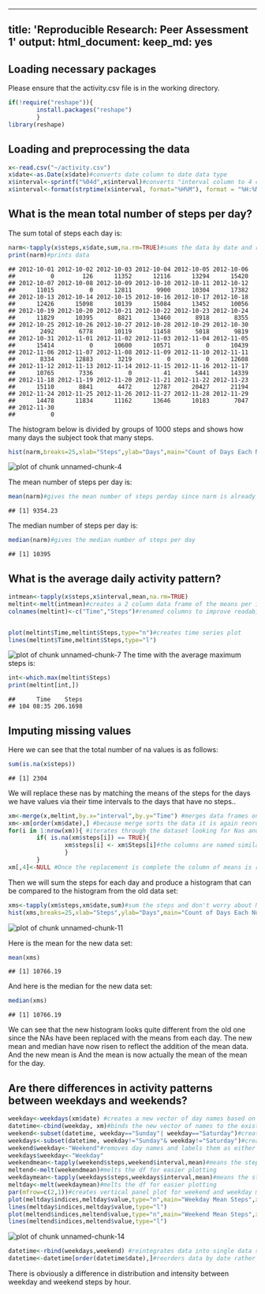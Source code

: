 
---
title: 'Reproducible Research: Peer Assessment 1'
output:
  html_document:
    keep_md: yes
---

## Loading necessary packages 
Please ensure that the activity.csv file is in the working directory.

```r
if(!require("reshape")){
        install.packages("reshape")
        }
library(reshape)
```
## Loading and preprocessing the data

```r
x<-read.csv("~/activity.csv")
x$date<-as.Date(x$date)#converts date column to date data type
x$interval<-sprintf("%04d",x$interval)#converts "interval column to 4 characters"
x$interval<-format(strptime(x$interval, format="%H%M"), format = "%H:%M")#converts interval to time
```
## What is the mean total number of steps per day?

The sum total of steps each day is:


```r
narm<-tapply(x$steps,x$date,sum,na.rm=TRUE)#sums the data by date and removes NAs 
print(narm)#prints data
```

```
## 2012-10-01 2012-10-02 2012-10-03 2012-10-04 2012-10-05 2012-10-06 
##          0        126      11352      12116      13294      15420 
## 2012-10-07 2012-10-08 2012-10-09 2012-10-10 2012-10-11 2012-10-12 
##      11015          0      12811       9900      10304      17382 
## 2012-10-13 2012-10-14 2012-10-15 2012-10-16 2012-10-17 2012-10-18 
##      12426      15098      10139      15084      13452      10056 
## 2012-10-19 2012-10-20 2012-10-21 2012-10-22 2012-10-23 2012-10-24 
##      11829      10395       8821      13460       8918       8355 
## 2012-10-25 2012-10-26 2012-10-27 2012-10-28 2012-10-29 2012-10-30 
##       2492       6778      10119      11458       5018       9819 
## 2012-10-31 2012-11-01 2012-11-02 2012-11-03 2012-11-04 2012-11-05 
##      15414          0      10600      10571          0      10439 
## 2012-11-06 2012-11-07 2012-11-08 2012-11-09 2012-11-10 2012-11-11 
##       8334      12883       3219          0          0      12608 
## 2012-11-12 2012-11-13 2012-11-14 2012-11-15 2012-11-16 2012-11-17 
##      10765       7336          0         41       5441      14339 
## 2012-11-18 2012-11-19 2012-11-20 2012-11-21 2012-11-22 2012-11-23 
##      15110       8841       4472      12787      20427      21194 
## 2012-11-24 2012-11-25 2012-11-26 2012-11-27 2012-11-28 2012-11-29 
##      14478      11834      11162      13646      10183       7047 
## 2012-11-30 
##          0
```
The histogram below is divided by groups of 1000 steps and shows how many days the subject took that many steps.

```r
hist(narm,breaks=25,xlab="Steps",ylab="Days",main="Count of Days Each Number of Steps Are Taken",xlim=c(0,25000),col="Red")#creates histogram of days each steps are walked with buckets of 1000 steps.
```

![plot of chunk unnamed-chunk-4](figure/unnamed-chunk-4-1.png) 

The mean number of steps per day is:


```r
mean(narm)#gives the mean number of steps perday since narm is already the sum total of steps by date.
```

```
## [1] 9354.23
```
The median number of steps per day is:

```r
median(narm)#gives the median number of steps per day
```

```
## [1] 10395
```
## What is the average daily activity pattern?

```r
intmean<-tapply(x$steps,x$interval,mean,na.rm=TRUE)
meltint<-melt(intmean)#creates a 2 column data frame of the means per interval
colnames(meltint)<-c("Time","Steps")#renamed columns to improve readability of code


plot(meltint$Time,meltint$Steps,type="n")#creates time series plot
lines(meltint$Time,meltint$Steps,type="l")
```

![plot of chunk unnamed-chunk-7](figure/unnamed-chunk-7-1.png) 
The time with the average maximum steps is: 

```r
int<-which.max(meltint$Steps)
print(meltint[int,])
```

```
##      Time    Steps
## 104 08:35 206.1698
```
## Imputing missing values
Here we can see that the total number of na values is as follows:

```r
sum(is.na(x$steps))
```

```
## [1] 2304
```
We will replace these nas by matching the means of the steps for the days we have values via their time intervals to the days that have no steps..  

```r
xm<-merge(x,meltint,by.x="interval",by.y="Time") #merges data frames on interval
xm<-xm[order(xm$date),] #because merge sorts the data it is again reordered by date. 
for(i in 1:nrow(xm)){ #iterates through the dataset looking for Nas and replacing them with the equivelant mean from the new column we created.
        if( is.na(xm$steps[i]) == TRUE){
                xm$steps[i] <- xm$Steps[i]#the columns are named similarly but the new column with means is capitalized to prevent confusion
                }
        }
xm[,4]<-NULL #Once the replacement is complete the column of means is removed leaving a duplicate data set to the first with the NAs filled in by the interval means
```
Then we will sum the steps for each day and produce a histogram that can be compared to the histogram from the old data set:  

```r
xms<-tapply(xm$steps,xm$date,sum)#sum the steps and don't worry about NAs since there are none now.
hist(xms,breaks=25,xlab="Steps",ylab="Days",main="Count of Days Each Number of Steps Are Taken",xlim=c(0,25000), ylim=c(0,20),col="Blue")#The new histogram
```

![plot of chunk unnamed-chunk-11](figure/unnamed-chunk-11-1.png) 

Here is the mean for the new data set:


```r
mean(xms)
```

```
## [1] 10766.19
```

And here is the median for the new data set:



```r
median(xms)
```

```
## [1] 10766.19
```


We can see that the new histogram looks quite different from the old one since the NAs have been replaced with the means from each day. The new mean and median have now risen to reflect the addition of the mean data. And the new mean is And the mean is now actually the mean of the mean for the day.

## Are there differences in activity patterns between weekdays and weekends?

```r
weekday<-weekdays(xm$date) #creates a new vector of day names based on the dates
datetime<-cbind(weekday, xm)#binds the new vector of names to the existing data
weekend<-subset(datetime, weekday=="Sunday"| weekday=="Saturday")#creates new df with weekend days
weekdays<-subset(datetime, weekday!="Sunday"& weekday!="Saturday")#creates new df with weekday days
weekend$weekday<-"Weekend"#removes day names and labels them as either weekday or weekend depending on which one they are.
weekdays$weekday<-"Weekday"
weekendmean<-tapply(weekend$steps,weekend$interval,mean)#means the steps per interval for weekends.
meltend<-melt(weekendmean)#melts the df for easier plotting
weekdaymean<-tapply(weekdays$steps,weekdays$interval,mean)#means the steps per interval for weekdays.
meltday<-melt(weekdaymean)#melts the df for easier plotting
par(mfrow=c(2,1))#creates vertical panel plot for weekend and weekday mean activity.
plot(meltday$indices,meltday$value,type="n",main="Weekday Mean Steps",xlab="Time",ylab="Steps")
lines(meltday$indices,meltday$value,type="l")
plot(meltend$indices,meltend$value,type="n",main="Weekend Mean Steps",xlab="Time",ylab="Steps")
lines(meltend$indices,meltend$value,type="l")
```

![plot of chunk unnamed-chunk-14](figure/unnamed-chunk-14-1.png) 

```r
datetime<-rbind(weekdays,weekend) #reintegrates data into single data set for further study.
datetime<-datetime[order(datetime$date),]#reorders data by date rather than by weekday weekend.
```

There is obviously a difference in distribution and intensity between weekday and weekend steps by hour. 
